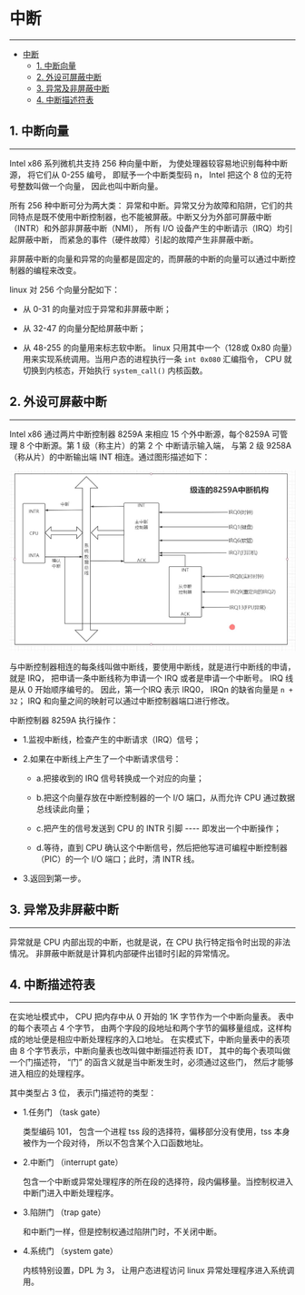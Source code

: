 # 中断

-------------------

- [中断](#中断)
  - [1. 中断向量](#1-中断向量)
  - [2. 外设可屏蔽中断](#2-外设可屏蔽中断)
  - [3. 异常及非屏蔽中断](#3-异常及非屏蔽中断)
  - [4. 中断描述符表](#4-中断描述符表)

## 1. 中断向量

-------------------

  Intel x86 系列微机共支持 256 种向量中断， 为使处理器较容易地识别每种中断源， 将它们从 0-255 编号， 即赋予一个中断类型码 n， Intel 把这个 8 位的无符号整数叫做一个向量， 因此也叫中断向量。

  所有 256 种中断可分为两大类： 异常和中断。异常又分为故障和陷阱，它们的共同特点是既不使用中断控制器，也不能被屏蔽。中断又分为外部可屏蔽中断（INTR）和外部非屏蔽中断（NMI）， 所有 I/O 设备产生的中断请示（IRQ）均引起屏蔽中断， 而紧急的事件（硬件故障）引起的故障产生非屏蔽中断。

  非屏蔽中断的向量和异常的向量都是固定的，而屏蔽的中断的向量可以通过中断控制器的编程来改变。

  linux 对 256 个向量分配如下：

- 从 0-31 的向量对应于异常和非屏蔽中断；

- 从 32-47 的向量分配给屏蔽中断；

- 从 48-255 的向量用来标志软中断。 linux 只用其中一个（128或 0x80 向量）用来实现系统调用。当用户态的进程执行一条 ``` int 0x080 ``` 汇编指令， CPU 就切换到内核态，开始执行 ``` system_call() ``` 内核函数。

## 2. 外设可屏蔽中断

-------------------

  Intel x86 通过两片中断控制器 8259A 来相应 15 个外中断源，每个8259A 可管理 8 个中断源。第 1 级（称主片）的第 2 个 中断请示输入端， 与第 2 级 9258A （称从片）的中断输出端 INT 相连。通过图形描述如下：

  ![8259A中断机构](./images/8259A_interrupt.png)

  与中断控制器相连的每条线叫做中断线，要使用中断线，就是进行中断线的申请，就是 IRQ， 把申请一条中断线称为申请一个 IRQ 或者是申请一个中断号。 IRQ 线是从 0 开始顺序编号的。 因此，第一个IRQ 表示 IRQ0， IRQn 的缺省向量是 ``` n + 32 ```； IRQ 和向量之间的映射可以通过中断控制器端口进行修改。

  中断控制器 8259A 执行操作：

- 1.监视中断线，检查产生的中断请求（IRQ）信号；

- 2.如果在中断线上产生了一个中断请求信号：

  - a.把接收到的 IRQ 信号转换成一个对应的向量；

  - b.把这个向量存放在中断控制器的一个 I/O 端口，从而允许 CPU 通过数据总线读此向量；

  - c.把产生的信号发送到 CPU 的 INTR 引脚 ---- 即发出一个中断操作；

  - d.等待，直到 CPU 确认这个中断信号，然后把他写进可编程中断控制器（PIC）的一个 I/O 端口；此时，清 INTR 线。

- 3.返回到第一步。

## 3. 异常及非屏蔽中断

-------------------

  异常就是 CPU 内部出现的中断，也就是说，在 CPU 执行特定指令时出现的非法情况。 非屏蔽中断就是计算机内部硬件出错时引起的异常情况。

## 4. 中断描述符表

-------------------

  在实地址模式中， CPU 把内存中从 0 开始的 1K 字节作为一个中断向量表。 表中的每个表项占 4 个字节， 由两个字段的段地址和两个字节的偏移量组成，这样构成的地址便是相应中断处理程序的入口地址。
  在实模式下，中断向量表中的表项由 8 个字节表示，中断向量表也改叫做中断描述符表 IDT， 其中的每个表项叫做一个门描述符， “门” 的函含义就是当中断发生时，必须通过这些门， 然后才能够进入相应的处理程序。

  其中类型占 3 位， 表示门描述符的类型：

- 1.任务门 （task gate）

  类型编码 101， 包含一个进程 tss 段的选择符，偏移部分没有使用，tss 本身被作为一个段对待， 所以不包含某个入口函数地址。

- 2.中断门 （interrupt gate）

  包含一个中断或异常处理程序的所在段的选择符，段内偏移量。当控制权进入中断门进入中断处理程序。

- 3.陷阱门 （trap gate）

  和中断门一样，但是控制权通过陷阱门时，不关闭中断。

- 4.系统门 （system gate）

  内核特别设置，DPL 为 3， 让用户态进程访问 linux 异常处理程序进入系统调用。
